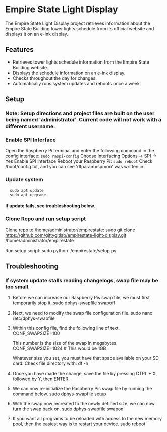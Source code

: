 # Empire State Light Display

The Empire State Light Display project retrieves information about the Empire State Building tower lights schedule from its official website and displays it on an e-ink display.

## Features

- Retrieves tower lights schedule information from the Empire State Building website.
- Displays the schedule information on an e-ink display.
- Checks throughout the day for changes.
- Automatically runs system updates and reboots once a week

## Setup
### Note: Setup directions and project files are built on the user being named 'administrator'. Current code will not work with a different username.
### Enable SPI Interface
Open the Raspberry Pi terminal and enter the following command in the config interface:
	  ```
      sudo raspi-config
      ```
Choose Interfacing Options -> SPI -> Yes Enable SPI interface
Reboot your Raspberry Pi:
	  ```
      sudo reboot
      ```
Check /boot/config.txt, and you can see 'dtparam=spi=on' was written in.

### Update system
      sudo apt update
	  sudo apt upgrade
#### If update fails, see troubleshooting below.

### Clone Repo and run setup script
Clone repo to /home/administrator/empirestate: 
	  sudo git clone https://github.com/gittygitlab/empirestate-light-display.git /home/administrator/empirestate
    
Run setup script: 
	  sudo python ./empirestate/setup.py
    


## Troubleshooting
### If system update stalls reading changelogs, swap file may be too small.
1. Before we can increase our Raspberry Pis swap file, we must first temporarily stop it.
	  sudo dphys-swapfile swapoff

2. Next, we need to modify the swap file configuration file.
	  sudo nano /etc/dphys-swapfile

3. Within this config file, find the following line of text.
	CONF_SWAPSIZE=100

	This number is the size of the swap in megabytes.
	CONF_SWAPSIZE=1024  # This would be 1GB

	Whatever size you set, you must have that space available on your SD card. Check file directory with:
   	df -h 

5. Once you have made the change, save the file by pressing CTRL + X, followed by Y, then ENTER.

6. We can now re-initialize the Raspberry Pis swap file by running the command below.
	  sudo dphys-swapfile setup

7. With the swap now recreated to the newly defined size, we can now turn the swap back on.
	  sudo dphys-swapfile swapon

8. If you want all programs to be reloaded with access to the new memory pool, then the easiest way is to restart your device.
	  sudo reboot

